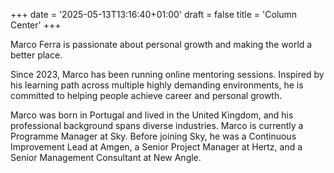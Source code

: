 +++
date = '2025-05-13T13:16:40+01:00'
draft = false
title = 'Column Center'
+++

Marco Ferra is passionate about personal growth and making the world a better place.

Since 2023, Marco has been running online mentoring sessions. Inspired by his learning path across multiple highly demanding environments, he is committed to helping people achieve career and personal growth.

Marco was born in Portugal and lived in the United Kingdom, and his professional background spans diverse industries. Marco is currently a Programme Manager at Sky. Before joining Sky, he was a Continuous Improvement Lead at Amgen, a Senior Project Manager at Hertz, and a Senior Management Consultant at New Angle.
